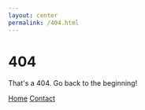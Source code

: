 ```yaml
---
layout: center
permalink: /404.html
---
```


# 404

That's a 404. Go back to the beginning!

<div class="mt3">
  <a href="{{ site.baseurl }}/" class="button button-blue button-big">Home</a>
  <a href="{{ site.baseurl }}/contact/" class="button button-blue button-big">Contact</a>
</div>
